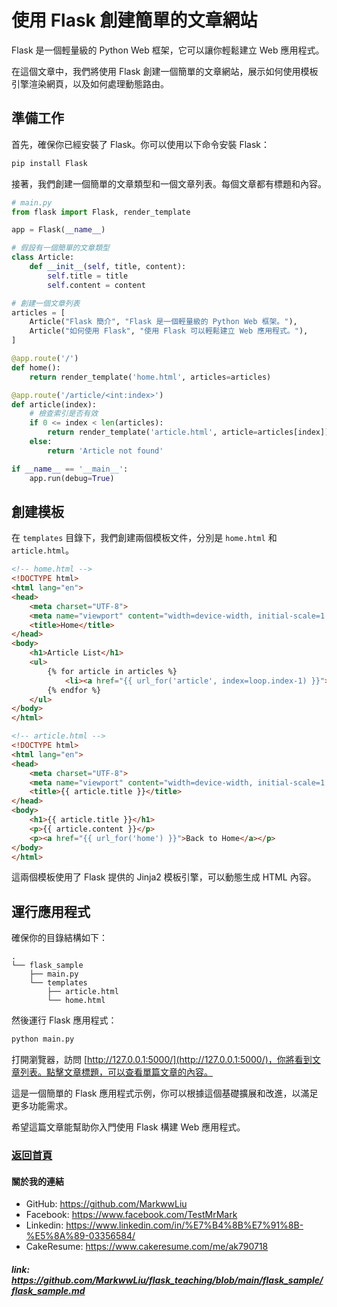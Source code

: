 # 使用 Flask 創建簡單的文章網站

Flask 是一個輕量級的 Python Web 框架，它可以讓你輕鬆建立 Web 應用程式。

在這個文章中，我們將使用 Flask 創建一個簡單的文章網站，展示如何使用模板引擎渲染網頁，以及如何處理動態路由。

## 準備工作

首先，確保你已經安裝了 Flask。你可以使用以下命令安裝 Flask：

```bash
pip install Flask
```

接著，我們創建一個簡單的文章類型和一個文章列表。每個文章都有標題和內容。

```python
# main.py
from flask import Flask, render_template

app = Flask(__name__)

# 假設有一個簡單的文章類型
class Article:
    def __init__(self, title, content):
        self.title = title
        self.content = content

# 創建一個文章列表
articles = [
    Article("Flask 簡介", "Flask 是一個輕量級的 Python Web 框架。"),
    Article("如何使用 Flask", "使用 Flask 可以輕鬆建立 Web 應用程式。"),
]

@app.route('/')
def home():
    return render_template('home.html', articles=articles)

@app.route('/article/<int:index>')
def article(index):
    # 檢查索引是否有效
    if 0 <= index < len(articles):
        return render_template('article.html', article=articles[index])
    else:
        return 'Article not found'

if __name__ == '__main__':
    app.run(debug=True)
```

## 創建模板

在 `templates` 目錄下，我們創建兩個模板文件，分別是 `home.html` 和 `article.html`。

```html
<!-- home.html -->
<!DOCTYPE html>
<html lang="en">
<head>
    <meta charset="UTF-8">
    <meta name="viewport" content="width=device-width, initial-scale=1.0">
    <title>Home</title>
</head>
<body>
    <h1>Article List</h1>
    <ul>
        {% for article in articles %}
            <li><a href="{{ url_for('article', index=loop.index-1) }}">{{ article.title }}</a></li>
        {% endfor %}
    </ul>
</body>
</html>
```

```html
<!-- article.html -->
<!DOCTYPE html>
<html lang="en">
<head>
    <meta charset="UTF-8">
    <meta name="viewport" content="width=device-width, initial-scale=1.0">
    <title>{{ article.title }}</title>
</head>
<body>
    <h1>{{ article.title }}</h1>
    <p>{{ article.content }}</p>
    <p><a href="{{ url_for('home') }}">Back to Home</a></p>
</body>
</html>
```

這兩個模板使用了 Flask 提供的 Jinja2 模板引擎，可以動態生成 HTML 內容。

## 運行應用程式

確保你的目錄結構如下：

```
.
└── flask_sample
    ├── main.py
    └── templates
        ├── article.html
        └── home.html
```

然後運行 Flask 應用程式：

```bash
python main.py
```

打開瀏覽器，訪問 [http://127.0.0.1:5000/](http://127.0.0.1:5000/)，你將看到文章列表。點擊文章標題，可以查看單篇文章的內容。

這是一個簡單的 Flask 應用程式示例，你可以根據這個基礎擴展和改進，以滿足更多功能需求。

希望這篇文章能幫助你入門使用 Flask 構建 Web 應用程式。

### [返回首頁](../README.md)

#### 關於我的連結
- GitHub: https://github.com/MarkwwLiu
- Facebook: https://www.facebook.com/TestMrMark
- Linkedin: https://www.linkedin.com/in/%E7%B4%8B%E7%91%8B-%E5%8A%89-03356584/
- CakeResume: https://www.cakeresume.com/me/ak790718

##### link: https://github.com/MarkwwLiu/flask_teaching/blob/main/flask_sample/flask_sample.md
